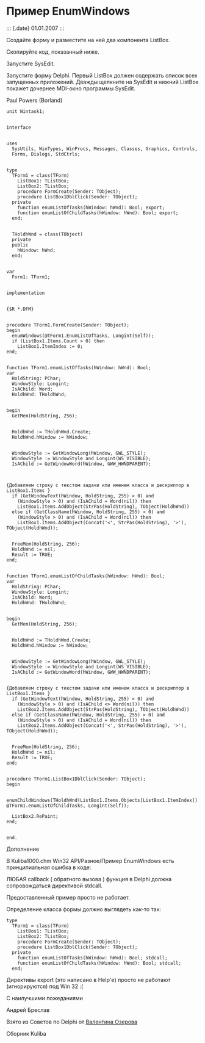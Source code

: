 Пример EnumWindows
==================

::: {.date}
01.01.2007
:::

Создайте форму и разместите на ней два компонента ListBox.

Скопируйте код, показанный ниже.

Запустите SysEdit.

Запустите форму Delphi. Первый ListBox должен содержать список всех
запущенных приложений. Дважды щелкните на SysEdit и нижний ListBox
покажет дочернее MDI-окно программы SysEdit.

Paul Powers (Borland)

    unit Wintask1;
     
     
    interface
     
     
    uses
      SysUtils, WinTypes, WinProcs, Messages, Classes, Graphics, Controls,
      Forms, Dialogs, StdCtrls;
     
     
    type
      TForm1 = class(TForm)
        ListBox1: TListBox;
        ListBox2: TListBox;
        procedure FormCreate(Sender: TObject);
        procedure ListBox1DblClick(Sender: TObject);
      private
        function enumListOfTasks(hWindow: hWnd): Bool; export;
        function enumListOfChildTasks(hWindow: hWnd): Bool; export;
      end;
     
     
      THoldhWnd = class(TObject)
      private
      public
        hWindow: hWnd;
      end;
     
     
    var
      Form1: TForm1;
     
     
    implementation
     
     
    {$R *.DFM}
     
     
    procedure TForm1.FormCreate(Sender: TObject);
    begin
      enumWindows(@TForm1.EnumListOfTasks, Longint(Self));
      if (ListBox1.Items.Count > 0) then
        ListBox1.ItemIndex := 0;
    end;
     
     
    function TForm1.enumListOfTasks(hWindow: hWnd): Bool;
    var
      HoldString: PChar;
      WindowStyle: Longint;
      IsAChild: Word;
      HoldhWnd: THoldhWnd;
     
     
    begin
      GetMem(HoldString, 256);
     
     
      HoldhWnd := THoldhWnd.Create;
      HoldhWnd.hWindow := hWindow;
     
     
      WindowStyle := GetWindowLong(hWindow, GWL_STYLE);
      WindowStyle := WindowStyle and Longint(WS_VISIBLE);
      IsAChild := GetWindowWord(hWindow, GWW_HWNDPARENT);
     
     
     
    {Добавляем строку с текстом задачи или именем класса и дескриптор в ListBox1.Items }
      if (GetWindowText(hWindow, HoldString, 255) > 0) and
        (WindowStyle > 0) and (IsAChild = Word(nil)) then
        ListBox1.Items.AddObject(StrPas(HoldString), TObject(HoldhWnd))
      else if (GetClassName(hWindow, HoldString, 255) > 0) and
        (WindowStyle > 0) and (IsAChild = Word(nil)) then
        ListBox1.Items.AddObject(Concat('<', StrPas(HoldString), '>'), TObject(HoldhWnd));
     
     
      FreeMem(HoldString, 256);
      HoldhWnd := nil;
      Result := TRUE;
    end;
     
     
    function TForm1.enumListOfChildTasks(hWindow: hWnd): Bool;
    var
      HoldString: PChar;
      WindowStyle: Longint;
      IsAChild: Word;
      HoldhWnd: THoldhWnd;
     
     
    begin
      GetMem(HoldString, 256);
     
     
      HoldhWnd := THoldhWnd.Create;
      HoldhWnd.hWindow := hWindow;
     
     
      WindowStyle := GetWindowLong(hWindow, GWL_STYLE);
      WindowStyle := WindowStyle and Longint(WS_VISIBLE);
      IsAChild := GetWindowWord(hWindow, GWW_HWNDPARENT);
     
     
    {Добавляем строку с текстом задачи или именем класса и дескриптор в ListBox1.Items }
      if (GetWindowText(hWindow, HoldString, 255) > 0) and
        (WindowStyle > 0) and (IsAChild <> Word(nil)) then
        ListBox2.Items.AddObject(StrPas(HoldString), TObject(HoldhWnd))
      else if (GetClassName(hWindow, HoldString, 255) > 0) and
        (WindowStyle > 0) and (IsAChild = Word(nil)) then
        ListBox2.Items.AddObject(Concat('<', StrPas(HoldString), '>'), TObject(HoldhWnd));
     
     
      FreeMem(HoldString, 256);
      HoldhWnd := nil;
      Result := TRUE;
    end;
     
     
    procedure TForm1.ListBox1DblClick(Sender: TObject);
    begin
     
      enumChildWindows(THoldhWnd(ListBox1.Items.Objects[ListBox1.ItemIndex]).hWindow, @TForm1.enumListOfChildTasks, Longint(Self));
     
      ListBox2.RePaint;
    end;
     
     
    end.

Дополнение

В Kuliba1000.chm Win32 API/Разное/Пример EnumWindows есть принципиальная
ошибка в коде:

ЛЮБАЯ callback ( обратного вызова ) функция в Delphi должна
сопровождаться директивой stdcall.

Предоставленный пример просто не работает.

Определение класса формы должно выглядеть как-то так:

     
    type
      TForm1 = class(TForm)
        ListBox1: TListBox;
        ListBox2: TListBox;
        procedure FormCreate(Sender: TObject);
        procedure ListBox1DblClick(Sender: TObject);
      private
        function enumListOfTasks(hWindow: hWnd): Bool; stdcall;
        function enumListOfChildTasks(hWindow: hWnd): Bool; stdcall;
      end;

Директивы export (это написано в Help\'е) просто не работают
(игнорируются) под Win 32 :(

С наилучшими пожеданиями

Андрей Бреслав

Взято из Советов по Delphi от [Валентина
Озерова](mailto:mailto:webmaster@webinspector.com)

Сборник Kuliba
